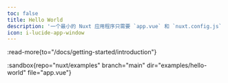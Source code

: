 ```yaml
---
toc: false
title: Hello World
description: '一个最小的 Nuxt 应用程序只需要 `app.vue` 和 `nuxt.config.js` 文件。'
icon: i-lucide-app-window
---
```


:read-more{to="/docs/getting-started/introduction"}

:sandbox{repo="nuxt/examples" branch="main" dir="examples/hello-world" file="app.vue"}
